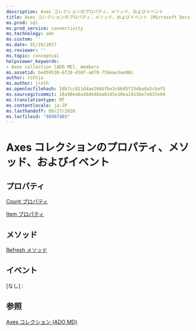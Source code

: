 ```yaml
---
description: Axes コレクションのプロパティ、メソッド、およびイベント
title: Axes コレクションのプロパティ、メソッド、およびイベント |Microsoft Docs
ms.prod: sql
ms.prod_service: connectivity
ms.technology: ado
ms.custom: ''
ms.date: 01/19/2017
ms.reviewer: ''
ms.topic: conceptual
helpviewer_keywords:
- Axes collection [ADO MD], members
ms.assetid: be459530-6f28-458f-ad70-759eae3ae08c
author: rothja
ms.author: jroth
ms.openlocfilehash: 2db7cc811d4ae266bfbe3c86d5f254ba8a5cbaf5
ms.sourcegitcommit: 18a98ea6a30d448aa6195e10ea2413be7e837e94
ms.translationtype: MT
ms.contentlocale: ja-JP
ms.lasthandoff: 08/27/2020
ms.locfileid: "88987403"
---
```

# <a name="axes-collection-properties-methods-and-events"></a>Axes コレクションのプロパティ、メソッド、およびイベント
## <a name="properties"></a>プロパティ  
 [Count プロパティ](../ado-api/count-property-ado.md)  
  
 [Item プロパティ](../ado-api/item-property-ado.md)  
  
## <a name="methods"></a>メソッド  
 [Refresh メソッド](../ado-api/refresh-method-ado.md)  
  
## <a name="events"></a>イベント  
 [なし] :  
  
## <a name="see-also"></a>参照  
 [Axes コレクション (ADO MD)](./axes-collection-ado-md.md)